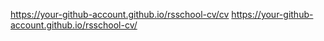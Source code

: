 https://your-github-account.github.io/rsschool-cv/cv
https://your-github-account.github.io/rsschool-cv/